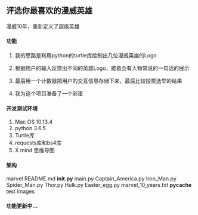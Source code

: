 ## 评选你最喜欢的漫威英雄
漫威10年，重新定义了超级英雄


#### 功能

1. 我的思路是利用python的turtle库绘制出几位漫威英雄的Logo

2. 根据用户的输入反馈出不同的英雄Logo，接着会有人物常说的一句话的展示

3. 最后用一个计数器把用户的交互信息存储下来，最后比较投票选举的结果

4. 我为这个项目准备了一个彩蛋


#### 开发测试环境

1. Mac OS 10.13.4
2. python 3.6.5
3. Turtle库
4. requests库和bs4库
5. X mind 思维导图


#### 架构

marvel 
    README.md
    __init.py__
    main.py
        Captain_America.py
        Iron_Man.py
        Spider_Man.py
        Thor.py
        Hulk.py
        Easter_egg.py
    marvel_10_years.txt
    __pycache__
    test
    images

#### 功能更新中...

